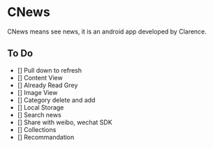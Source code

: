 # CNews
CNews means see news, it is an android app developed by Clarence.

## To Do
- [] Pull down to refresh
- [] Content View
- [] Already Read Grey
- [] Image View
- [] Category delete and add
- [] Local Storage
- [] Search news
- [] Share with weibo, wechat SDK
- [] Collections
- [] Recommandation